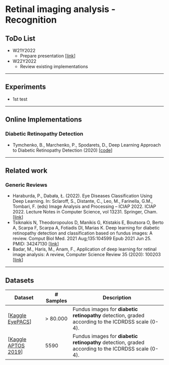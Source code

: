 # Retinal imaging analysis - Recognition

## ToDo List
- W21Y2022
  - Prepare presentation [[link](https://stir-my.sharepoint.com/:b:/g/personal/chc00198_students_stir_ac_uk/EWCeo7M9ktdAjM4ytY-z3JwBmv_E9XijoQt8JeHFPBGf6Q?e=vuXrlY)]
- W22Y2022
  - Review existing implementations

---

## Experiments
- 1st test 

---

## Online Implementations
### Diabetic Retinopathy Detection
- Tymchenko, B., Marchenko, P., Spodarets, D., Deep Learning Approach to Diabetic Retinopathy Detection (2020) [[code](https://github.com/debayanmitra1993-data/Blindness-Detection-Diabetic-Retinopathy-)]
---

## Related work
### Generic Reviews
- Haraburda, P., Dabała, Ł. (2022). Eye Diseases Classification Using Deep Learning. In: Sclaroff, S., Distante, C., Leo, M., Farinella, G.M., Tombari, F. (eds) Image Analysis and Processing – ICIAP 2022. ICIAP 2022. Lecture Notes in Computer Science, vol 13231. Springer, Cham. [[link](https://doi.org/10.1007/978-3-031-06427-2_14)]
- Tsiknakis N, Theodoropoulos D, Manikis G, Ktistakis E, Boutsora O, Berto A, Scarpa F, Scarpa A, Fotiadis DI, Marias K. Deep learning for diabetic retinopathy detection and classification based on fundus images: A review. Comput Biol Med. 2021 Aug;135:104599 Epub 2021 Jun 25. PMID: 34247130 [[link](10.1016/j.compbiomed.2021.104599.)]
- Badar, M., Haris, M., Anam, F., Application of deep learning for retinal image analysis: A review, Computer Science Review 35 (2020): 100203 [[link](https://doi.org/10.1016/j.cosrev.2019.100203)]

---

## Datasets

| Dataset     | # Samples   | Description |
| ----------- | ----------- | ----------- |
| [[Kaggle EyePACS](https://www.kaggle.com/c/diabetic-retinopathy-detection)]     | > 80.000       | Fundus images for **diabetic retinopathy** detection, graded according to the ICDRDSS scale (0-4).       |
| [[Kaggle APTOS 2019](https://www.kaggle.com/competitions/aptos2019-blindness-detection/overview)]   | 5590        | Fundus images for **diabetic retinopathy** detection, graded according to the ICDRDSS scale (0-4).         |

